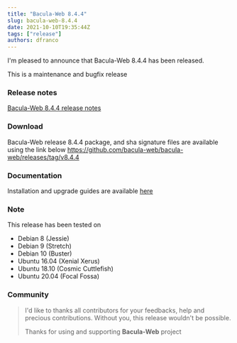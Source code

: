 ```yaml
---
title: "Bacula-Web 8.4.4"
slug: bacula-web-8.4.4
date: 2021-10-10T19:35:44Z
tags: ["release"]
authors: dfranco
---
```


I'm pleased to announce that Bacula-Web 8.4.4 has been released.

<!-- truncate -->

This is a maintenance and bugfix release

### Release notes

[Bacula-Web 8.4.4 release notes](https://github.com/bacula-web/bacula-web/releases/tag/v8.4.4)

### Download

Bacula-Web release 8.4.4 package, and sha signature files are available using the link below
https://github.com/bacula-web/bacula-web/releases/tag/v8.4.4

### Documentation

Installation and upgrade guides are available [here](https://docs.bacula-web.org/en/latest/)

### Note

This release has been tested on

- Debian 8 (Jessie)
- Debian 9 (Stretch)
- Debian 10 (Buster)
- Ubuntu 16.04 (Xenial Xerus)
- Ubuntu 18.10 (Cosmic Cuttlefish)
- Ubuntu 20.04 (Focal Fossa)

### Community

> I'd like to thanks all contributors for your feedbacks, help and precious contributions.
> Without you, this release wouldn't be possible.
>
> Thanks for using and supporting **Bacula-Web** project
